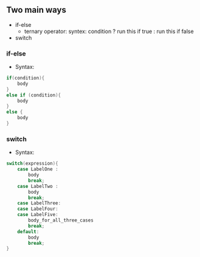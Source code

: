 ## Two main ways
- if-else
    - ternary operator: syntex: condition ? run this if true : run this if false
- switch

### if-else
- Syntax:
```c#
if(condition){
    body
}
else if (condition){
    body
}
else {
    body
}
```

### switch
- Syntax:
```c#
switch(expression){
    case LabelOne :
        body
        break;
    case LabelTwo :
        body
        break;
    case LabelThree:
    case LabelFour:
    case LabelFive:
        body_for_all_three_cases
        break;
    default:
        body
        break;
}
```

